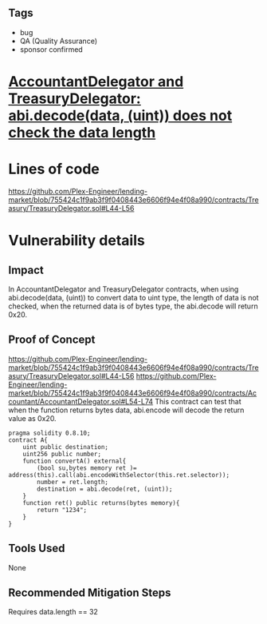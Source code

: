 ## Tags

- bug
- QA (Quality Assurance)
- sponsor confirmed

# [AccountantDelegator and TreasuryDelegator: abi.decode(data, (uint)) does not check the data length](https://github.com/code-423n4/2022-06-canto-findings/issues/84) 

# Lines of code

https://github.com/Plex-Engineer/lending-market/blob/755424c1f9ab3f9f0408443e6606f94e4f08a990/contracts/Treasury/TreasuryDelegator.sol#L44-L56


# Vulnerability details

## Impact
In AccountantDelegator and TreasuryDelegator contracts, when using abi.decode(data, (uint)) to convert data to uint type, the length of data is not checked, when the returned data is of bytes type, the abi.decode will return 0x20.
## Proof of Concept
https://github.com/Plex-Engineer/lending-market/blob/755424c1f9ab3f9f0408443e6606f94e4f08a990/contracts/Treasury/TreasuryDelegator.sol#L44-L56
https://github.com/Plex-Engineer/lending-market/blob/755424c1f9ab3f9f0408443e6606f94e4f08a990/contracts/Accountant/AccountantDelegator.sol#L54-L74
This contract can test that when the function returns bytes data, abi.encode will decode the return value as 0x20.
```
pragma solidity 0.8.10;
contract A{
    uint public destination;
    uint256 public number;
    function convertA() external{
        (bool su,bytes memory ret )= address(this).call(abi.encodeWithSelector(this.ret.selector));
        number = ret.length;
        destination = abi.decode(ret, (uint));
    }
    function ret() public returns(bytes memory){
        return "1234";
    }
}
```
## Tools Used
None
## Recommended Mitigation Steps
Requires data.length == 32

